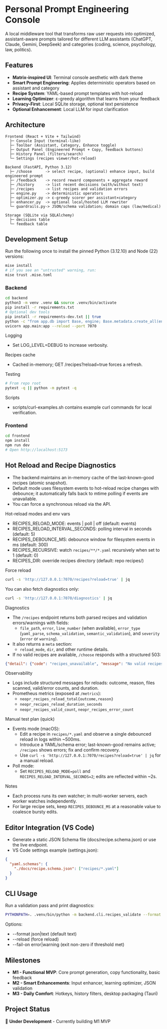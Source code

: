 # Personal Prompt Engineering Console

A local middleware tool that transforms raw user requests into optimized, assistant-aware prompts tailored for different LLM assistants (ChatGPT, Claude, Gemini, DeepSeek) and categories (coding, science, psychology, law, politics).

## Features

- **Matrix-inspired UI**: Terminal console aesthetic with dark theme
- **Smart Prompt Engineering**: Applies deterministic operators based on assistant and category
- **Recipe System**: YAML-based prompt templates with hot-reload
- **Learning Optimizer**: ε-greedy algorithm that learns from your feedback
- **Privacy-First**: Local SQLite storage, optional text persistence
- **Optional Enhancement**: Local LLM for input clarification

## Architecture

```
Frontend (React + Vite + Tailwind)
  ├─ Console Input (terminal-like)
  ├─ Toolbar (Assistant, Category, Enhance toggle)
  ├─ Output Panel (Engineered Prompt + Copy, feedback buttons)
  ├─ History Panel (filters/search)
  └─ Settings (recipes viewer/hot-reload)

Backend (FastAPI, Python 3.12)
  ├─ /choose      -> select recipe, (optional) enhance input, build engineered prompt
  ├─ /feedback    -> record reward components + aggregate reward
  ├─ /history     -> list recent decisions (with/without text)
  ├─ /recipes     -> list recipes and validation errors
  ├─ engine.py    -> deterministic operators
  ├─ optimizer.py -> ε-greedy scorer per assistant×category
  ├─ enhancer.py  -> optional local/hosted LLM rewriter
  └─ guardrails.py-> JSON/schema validation; domain caps (law/medical)

Storage (SQLite via SQLAlchemy)
  ├─ decisions table
  └─ feedback table
```

## Development Setup

Run the following once to install the pinned Python (3.12.10) and Node (22) versions:

```bash
mise install
# if you see an "untrusted" warning, run:
mise trust .mise.toml
```

### Backend
```bash
cd backend
python3 -m venv .venv && source .venv/bin/activate
pip install -r requirements.txt
# Optional dev tools
pip install -r requirements-dev.txt || true
python -c "from app.db import Base, engine; Base.metadata.create_all(engine); print('DB ready')"
uvicorn app.main:app --reload --port 7070
```

Logging
- Set LOG_LEVEL=DEBUG to increase verbosity.

Recipes cache
- Cached in-memory; GET /recipes?reload=true forces a refresh.

Testing
```bash
# From repo root
pytest -q || python -m pytest -q
```

Scripts
- scripts/curl-examples.sh contains example curl commands for local verification.

### Frontend
```bash
cd frontend
npm install
npm run dev
# Open http://localhost:5173
```

## Hot Reload and Recipe Diagnostics

- The backend maintains an in-memory cache of the last-known-good recipes (atomic snapshot).
- Default mode uses filesystem events to hot-reload recipe changes with debounce; it automatically falls back to mtime polling if events are unavailable.
- You can force a synchronous reload via the API.

Hot-reload modes and env vars
- RECIPES_RELOAD_MODE: events | poll | off (default: events)
- RECIPES_RELOAD_INTERVAL_SECONDS: polling interval in seconds (default: 5)
- RECIPES_DEBOUNCE_MS: debounce window for filesystem events in ms (default: 300)
- RECIPES_RECURSIVE: watch `recipes/**/*.yaml` recursively when set to 1 (default: 0)
- RECIPES_DIR: override recipes directory (default: repo recipes/)

Force reload
```bash
curl -s 'http://127.0.0.1:7070/recipes?reload=true' | jq
```

You can also fetch diagnostics only:

```bash
curl -s 'http://127.0.0.1:7070/diagnostics' | jq
```

Diagnostics
- The `/recipes` endpoint returns both parsed recipes and validation errors/warnings with fields:
  - `file_path`, `error`, `line_number` (when available), `error_type` (`yaml_parse`, `schema_validation`, `semantic_validation`), and `severity` (`error` or `warning`).
- It also returns a `meta` section:
  - `reload_mode`, `dir`, and other runtime details.
- If no valid recipes are available, `/choose` responds with a structured 503:

```json
{"detail": {"code": "recipes_unavailable", "message": "No valid recipes available, see /recipes for details"}}
```

Observability
- Logs include structured messages for reloads: outcome, reason, files scanned, valid/error counts, and duration.
- Prometheus metrics (exposed at `/metrics`):
  - `neopr_recipes_reload_total{outcome,reason}`
  - `neopr_recipes_reload_duration_seconds`
  - `neopr_recipes_valid_count`, `neopr_recipes_error_count`

Manual test plan (quick)
- Events mode (macOS):
  - Edit a recipe in `recipes/*.yaml` and observe a single debounced reload in logs within ~500ms.
  - Introduce a YAML/schema error; last-known-good remains active; `/recipes` shows errors; fix and confirm recovery.
  - Use `curl -s 'http://127.0.0.1:7070/recipes?reload=true' | jq` for a manual reload.
- Poll mode:
  - Set `RECIPES_RELOAD_MODE=poll` and `RECIPES_RELOAD_INTERVAL_SECONDS=2`; edits are reflected within ~2s.

Notes
- Each process runs its own watcher; in multi-worker servers, each worker watches independently.
- For large recipe sets, keep `RECIPES_DEBOUNCE_MS` at a reasonable value to coalesce bursty edits.

## Editor Integration (VS Code)

- Generate a static JSON Schema file (docs/recipe.schema.json) or use the live endpoint.
- VS Code settings example (settings.json):

```json
{
  "yaml.schemas": {
    "./docs/recipe.schema.json": ["recipes/*.yaml"]
  }
}
```

## CLI Usage

Run a validation pass and print diagnostics:

```bash
PYTHONPATH=. .venv/bin/python -m backend.cli.recipes_validate --format json
```

Options:
- --format json|text (default text)
- --reload (force reload)
- --fail-on error|warning (exit non-zero if threshold met)

## Milestones

- **M1 - Functional MVP**: Core prompt generation, copy functionality, basic feedback
- **M2 - Smart Enhancements**: Input enhancer, learning optimizer, JSON validation
- **M3 - Daily Comfort**: Hotkeys, history filters, desktop packaging (Tauri)

## Project Status

🚧 **Under Development** - Currently building M1 MVP
